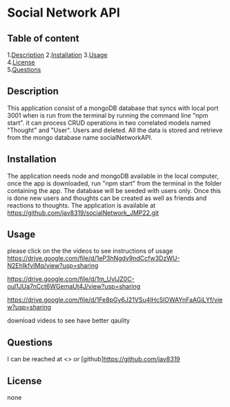 
# Social Network API  
      
## Table of content  

1.[Description](#description)
2.[Installation](#installation)
3.[Usage](#usage)  
4.[License](#license)  
5.[Questions](#questions)  

## Description  

This application consist of a mongoDB database that syncs with local port 3001 when is run from the terminal by running the command line "npm start". it can process CRUD operations in two correlated models named "Thought" and "User". Users and deleted. All the data is stored and retrieve from the mongo database name socialNetworkAPI.  

## Installation  

The application needs node and mongoDB available in the local computer, once the app is downloaded, run "npm start" from the terminal in the folder containing the app. The database will be seeded with users only. Once this is done new users and thoughts can be created as well as friends and reactions to thoughts. The application is available at https://github.com/jav8319/socialNetwork_JMP22.git 

## Usage  

please click on the the videos to see instructions of usage 
https://drive.google.com/file/d/1eP3hNgdv9ndCcfw3DzWU-N2EhIkfvIMq/view?usp=sharing

https://drive.google.com/file/d/1m_UvlJZ0C-oul1JUa7nCct6WGemaUt4J/view?usp=sharing

https://drive.google.com/file/d/1Fe8pGy6J21VSu4lHc5lOWAYnFaAGiLYf/view?usp=sharing

download videos to see have better qaulity

## Questions  

I can be reached at <> or  [github]https://github.com/jav8319

## License  

none
